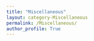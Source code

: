 ```yaml
---
title: "Miscellaneous"
layout: category-Miscellaneous
permalink: /Miscellaneous/
author_profile: True
---
```

